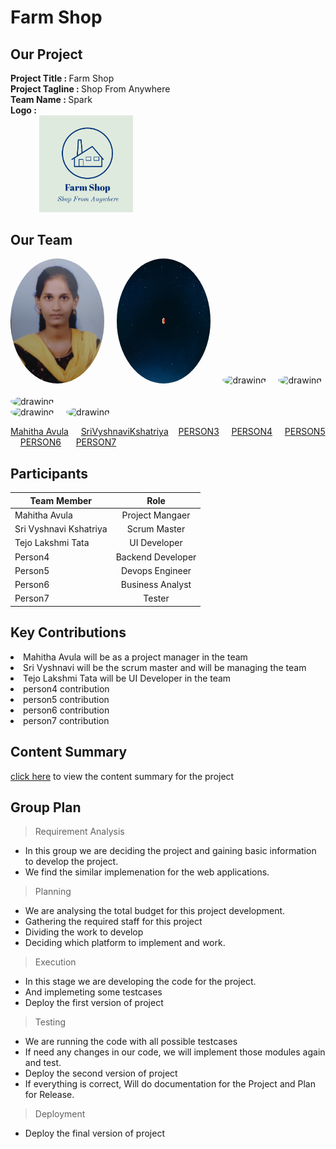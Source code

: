 # Farm Shop


## Our Project
   <strong>Project Title   :   </strong> Farm Shop<br>
   <strong>Project Tagline :   </strong>Shop From Anywhere<br>
   <strong>Team Name       :   </strong>Spark<br>
   <strong>Logo            : <br>
    &nbsp;&nbsp;&nbsp;&nbsp;&nbsp;&nbsp;&nbsp;&nbsp; &nbsp;&nbsp;&nbsp;&nbsp;  <img class='img-circle' src="Images/logo.PNG" alt="drawing" width=150px  style="border-radius:10px width=50px" />   </strong><br>
    
## Our Team

<img src="Images/MahithaAvula.jpeg" alt="drawing" width="150" height ="200" style="border-radius:50%" />    &nbsp;&nbsp;&nbsp;
<img src="Images/vyshnavi.jpg" alt="drawing" width="150" height ="200" style="border-radius:50%" />   &nbsp;&nbsp;&nbsp;
<img src="Images/ADD_IMGAE_IN_FOLDER" alt="drawing" width="150" height ="200" style="border-radius:50%" />   &nbsp;&nbsp;&nbsp; 
<img src="Images/ADD_IMGAE_IN_FOLDER" alt="drawing" width="150" height ="200" style="border-radius:50%" />   &nbsp;&nbsp;&nbsp;   
<img src="Images/ADD_IMGAE_IN_FOLDER" alt="drawing" width="150" height ="200" style="border-radius:50%" />   &nbsp;&nbsp;&nbsp;   
<img src="Images/ADD_IMGAE_IN_FOLDER" alt="drawing" width="150" height ="200" style="border-radius:50%" />   &nbsp;&nbsp;&nbsp;
<img src="Images/ADD_IMGAE_IN_FOLDER" alt="drawing" width="150" height ="200" style="border-radius:50%" />   &nbsp;&nbsp;&nbsp;   


[Mahitha Avula](https://github.com/MahithaAvula25)   &nbsp;&nbsp;&nbsp; [SriVyshnaviKshatriya](https://github.com/SriVyshnaviKshatriya)   &nbsp;&nbsp;&nbsp;[PERSON3](https://github.com/ADD-YOUR-GITHUB)  &nbsp;&nbsp;&nbsp;   [PERSON4](https://github.com/ADD-YOUR-GITHUB)  &nbsp;&nbsp;&nbsp;
[PERSON5](https://github.com/ADD-YOUR-GITHUB)  &nbsp;&nbsp;&nbsp;  [PERSON6](https://github.com/ADD-YOUR-GITHUB)  &nbsp;&nbsp; &nbsp;  [PERSON7](https://github.com/ADD-YOUR-GITHUB)
 
 
## Participants
|     Team Member       | Role          | 
| -------------         |:-------------:|
| Mahitha Avula         | Project Mangaer | 
| Sri Vyshnavi Kshatriya| Scrum Master   | 
| Tejo Lakshmi Tata     | UI Developer     |  
| Person4               | Backend Developer |
| Person5               | Devops Engineer  | 
| Person6               | Business Analyst     |  
| Person7               | Tester |

## Key Contributions
<li>Mahitha Avula will be as a project manager in the team </li>
<li>Sri Vyshnavi will be the scrum master and will be managing the team</li>
<li>Tejo Lakshmi Tata will be UI Developer in the team</li>
<li>person4 contribution</li>
<li>person5 contribution</li>
<li>person6 contribution</li>
<li>person7 contribution</li>

## Content Summary

[click here](summary.md) to view the content summary for the project

## Group Plan

> Requirement Analysis
* In this group we are deciding the project and gaining basic information to develop the project.
* We find the similar implemenation for the web applications.

> Planning
* We are analysing the total budget for this project development.
* Gathering the required staff for this project
* Dividing the work to develop
* Deciding which platform to implement and work.

> Execution
* In this stage we are developing the code for the project.
* And implemeting some testcases
* Deploy the first version of project

> Testing
* We are running the code with all possible testcases 
* If need any changes in our code, we will implement those modules again and test.
* Deploy the second version of project
* If everything is correct, Will do documentation for the Project and Plan for Release.

> Deployment
* Deploy the final version of project


   
